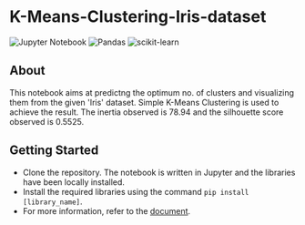 # K-Means-Clustering-Iris-dataset
![Jupyter Notebook](https://img.shields.io/badge/jupyter-%23FA0F00.svg?style=for-the-badge&logo=jupyter&logoColor=white)  ![Pandas](https://img.shields.io/badge/pandas-%23150458.svg?style=for-the-badge&logo=pandas&logoColor=white)  ![scikit-learn](https://img.shields.io/badge/scikit--learn-%23F7931E.svg?style=for-the-badge&logo=scikit-learn&logoColor=white) 

## About
This notebook aims at predictng the optimum no. of clusters and visualizing them from the given 'Iris' dataset. Simple K-Means Clustering is used to achieve the result. The inertia observed is 78.94 and the silhouette score observed is 0.5525.

## Getting Started
* Clone the repository. The notebook is written in Jupyter and the libraries have been locally installed.
* Install the required libraries using the command `pip install [library_name]`.
* For more information, refer to the [document](https://towardsdatascience.com/k-means-clustering-algorithm-applications-evaluation-methods-and-drawbacks-aa03e644b48a).
